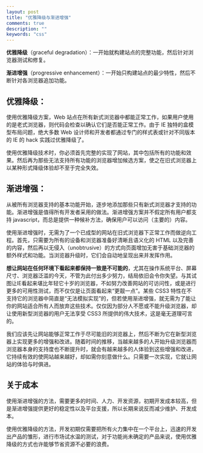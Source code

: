 ```yaml
---
layout: post
title: "优雅降级与渐进增强"
comments: true
description: ""
keywords: "css"
---
```



**优雅降级**（graceful degradation）：一开始就构建站点的完整功能，然后针对浏览器测试和修复。

**渐进增强**（progressive enhancement）：一开始只构建站点的最少特性，然后不断针对各浏览器追加功能。

## 优雅降级：

使用优雅降级方案，Web 站点在所有新式浏览器中都能正常工作，如果用户使用的是老式浏览器，则代码会检查以确认它们是否能正常工作。由于 IE 独特的盒模型布局问题，绝大多数 Web 设计师和开发者都通过专门的样式表或针对不同版本的 IE 的 hack 实践过优雅降级了。

使用优雅降级技术时，你必须首先完整的实现了网站，其中包括所有的功能和效果。然后再为那些无法支持所有功能的浏览器增加候选方案，使之在旧式浏览器上以某种形式降级体验却不至于完全失效。

## 渐进增强：

从被所有浏览器支持的基本功能开始，逐步地添加那些只有新式浏览器才支持的功能。渐进增强是值得所有开发者采用的做法。渐进增强方案并不假定所有用户都支持 javascript，而总是提供一种候补方法，确保用户可以访问（主要的）内容。

使用渐进增强时，无需为了一个已成型的网站在旧式浏览器下正常工作而做逆向工程。首先，只需要为所有的设备和浏览器准备好清晰且语义化的 HTML 以及完善的内容，然后再以无侵入（unobtrusive）的方式向页面增加无害于基础浏览器的额外样式和功能。当浏览器升级时，它们会自动地呈现出来并发挥作用。

**想让网站在任何环境下看起来都保持一致是不可能的**，尤其在操作系统平台、屏幕尺寸、浏览器泛滥的今天，不管为此付出多少努力，结局依旧会令你失望。与其试图让IE看起来堪比年轻它十岁的浏览器，不如努力改善网站的可访问性，或是进行更多的可用性测试，而不仅仅是让页面看起来“更靓一点”。某些 CSS3 特性在不支持它的浏览器中简直是“无法模拟实现”的，但若使用渐进增强，就无需为了能让你的网站适合所有人而放弃这些技术。仅仅因为部分人不愿或不能升级浏览器，却让使用新型浏览器的用户无法享受 CSS3 所提供的伟大技术，这是毫无道理可言的。

我们应该先让网站能够正常工作于尽可能旧的浏览器上，然后不断为它在新型浏览器上实现更多的增强和改进。随着时间的推移，当越来越多的人开始升级浏览器而浏览器本身的支持度也不断提升时，就会有越来越多的人体验到这些增强和改进，它持续有效的使网站越来越好，却如需你刻意做什么。只需要一次实现，它就让网站的体验与时俱进。

## 关于成本

使用渐进增强的方法，需要更多的时间、人力、开发资源，初期开发成本较高，但是渐进增强提供更好的稳定性以及平台支援，所以长期来说反而减少维护、开发成本。

使用优雅降级的方法，开发初期仅需要把所有火力集中在一个平台上，迅速的开发出产品​​的雏形，进行市场试水温的测试，对于功能尚未确定的产品来说，使用优雅降级的方式也许能够节省资源不必要的浪费。